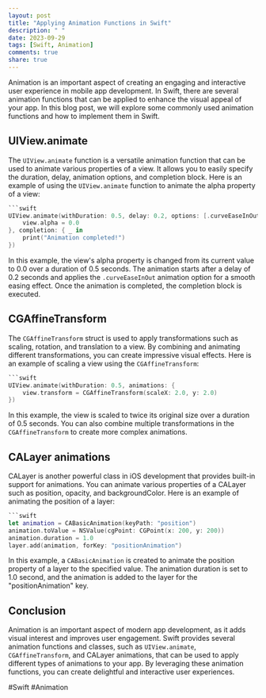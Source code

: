 ```yaml
---
layout: post
title: "Applying Animation Functions in Swift"
description: " "
date: 2023-09-29
tags: [Swift, Animation]
comments: true
share: true
---
```


Animation is an important aspect of creating an engaging and interactive user experience in mobile app development. In Swift, there are several animation functions that can be applied to enhance the visual appeal of your app. In this blog post, we will explore some commonly used animation functions and how to implement them in Swift.

## UIView.animate

The `UIView.animate` function is a versatile animation function that can be used to animate various properties of a view. It allows you to easily specify the duration, delay, animation options, and completion block. Here is an example of using the `UIView.animate` function to animate the alpha property of a view:

```swift
```swift
UIView.animate(withDuration: 0.5, delay: 0.2, options: [.curveEaseInOut], animations: {
    view.alpha = 0.0
}, completion: { _ in
    print("Animation completed!")
})
```

In this example, the view's alpha property is changed from its current value to 0.0 over a duration of 0.5 seconds. The animation starts after a delay of 0.2 seconds and applies the `.curveEaseInOut` animation option for a smooth easing effect. Once the animation is completed, the completion block is executed.

## CGAffineTransform

The `CGAffineTransform` struct is used to apply transformations such as scaling, rotation, and translation to a view. By combining and animating different transformations, you can create impressive visual effects. Here is an example of scaling a view using the `CGAffineTransform`:

```swift
```swift
UIView.animate(withDuration: 0.5, animations: {
    view.transform = CGAffineTransform(scaleX: 2.0, y: 2.0)
})
```

In this example, the view is scaled to twice its original size over a duration of 0.5 seconds. You can also combine multiple transformations in the `CGAffineTransform` to create more complex animations.

## CALayer animations

CALayer is another powerful class in iOS development that provides built-in support for animations. You can animate various properties of a CALayer such as position, opacity, and backgroundColor. Here is an example of animating the position of a layer:

```swift
```swift
let animation = CABasicAnimation(keyPath: "position")
animation.toValue = NSValue(cgPoint: CGPoint(x: 200, y: 200))
animation.duration = 1.0
layer.add(animation, forKey: "positionAnimation")
```

In this example, a `CABasicAnimation` is created to animate the position property of a layer to the specified value. The animation duration is set to 1.0 second, and the animation is added to the layer for the "positionAnimation" key.

## Conclusion

Animation is an important aspect of modern app development, as it adds visual interest and improves user engagement. Swift provides several animation functions and classes, such as `UIView.animate`, `CGAffineTransform`, and CALayer animations, that can be used to apply different types of animations to your app. By leveraging these animation functions, you can create delightful and interactive user experiences.

#Swift #Animation